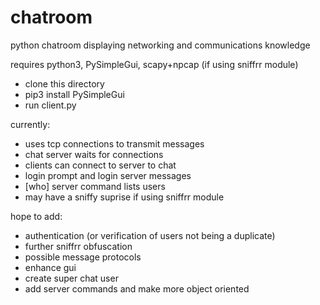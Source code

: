 # chatroom
python chatroom displaying networking and communications knowledge

requires python3, PySimpleGui, scapy+npcap (if using sniffrr module)

- clone this directory
- pip3 install PySimpleGui
- run client.py

currently:
- uses tcp connections to transmit messages
- chat server waits for connections
- clients can connect to server to chat
- login prompt and login server messages
- [who] server command lists users
- may have a sniffy suprise if using sniffrr module

hope to add:
- authentication (or verification of users not being a duplicate)
- further sniffrr obfuscation
- possible message protocols
- enhance gui
- create super chat user
- add server commands and make more object oriented
